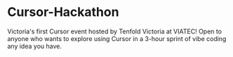 # Cursor-Hackathon
Victoria's first Cursor event hosted by Tenfold Victoria at VIATEC! Open to anyone who wants to explore using Cursor in a 3-hour sprint of vibe coding any idea you have.

